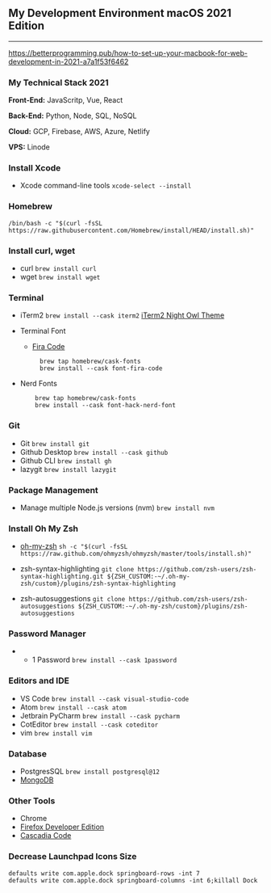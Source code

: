 ## My Development Environment macOS 2021 Edition
---
https://betterprogramming.pub/how-to-set-up-your-macbook-for-web-development-in-2021-a7a1f53f6462

### My Technical Stack 2021
**Front-End:** JavaScritp, Vue, React

**Back-End:** Python, Node, SQL, NoSQL

**Cloud:** GCP, Firebase, AWS, Azure, Netlify

**VPS:** Linode

### Install Xcode
* Xcode command-line tools ``` xcode-select --install ```


### Homebrew
``` /bin/bash -c "$(curl -fsSL https://raw.githubusercontent.com/Homebrew/install/HEAD/install.sh)" ```

### Install curl, wget
* curl ``` brew install curl ```
* wget ``` brew install wget ```

### Terminal
* iTerm2 ``` brew install --cask iterm2 ```
  [iTerm2 Night Owl Theme](https://github.com/nickcernis/iterm2-night-owl)

* Terminal Font
  * [Fira Code](https://github.com/tonsky/FiraCode)
    ```
      brew tap homebrew/cask-fonts
      brew install --cask font-fira-code
    ```
* Nerd Fonts
    ```
        brew tap homebrew/cask-fonts
        brew install --cask font-hack-nerd-font
    ```
### Git
* Git ``` brew install git ```
* Github Desktop ``` brew install --cask github ```
* Github CLI ``` brew install gh ```
* lazygit ``` brew install lazygit ```
### Package Management
* Manage multiple Node.js versions (nvm) ``` brew install nvm ```

### Install Oh My Zsh
* [oh-my-zsh](https://ohmyz.sh/)
``` sh -c "$(curl -fsSL https://raw.github.com/ohmyzsh/ohmyzsh/master/tools/install.sh)" ```

* zsh-syntax-highlighting
   ``` git clone https://github.com/zsh-users/zsh-syntax-highlighting.git ${ZSH_CUSTOM:-~/.oh-my-zsh/custom}/plugins/zsh-syntax-highlighting ```

* zsh-autosuggestions
  ``` git clone https://github.com/zsh-users/zsh-autosuggestions ${ZSH_CUSTOM:-~/.oh-my-zsh/custom}/plugins/zsh-autosuggestions ```


### Password Manager
* * 1 Password ``` brew install --cask 1password ```


### Editors and IDE
* VS Code ``` brew install --cask visual-studio-code ```
* Atom ``` brew install --cask atom ```
* Jetbrain PyCharm ``` brew install --cask pycharm ```
* CotEditor ``` brew install --cask coteditor ```
* vim ``` brew install vim ```

### Database
* PostgresSQL ``` brew install postgresql@12 ```
* [MongoDB](https://docs.mongodb.com/manual/tutorial/install-mongodb-on-os-x/)

### Other Tools
* Chrome
* [Firefox Developer Edition](https://www.mozilla.org/en-US/firefox/developer/)
* [Cascadia Code](https://github.com/microsoft/cascadia-code)


### Decrease Launchpad Icons Size
```
defaults write com.apple.dock springboard-rows -int 7
defaults write com.apple.dock springboard-columns -int 6;killall Dock
```
